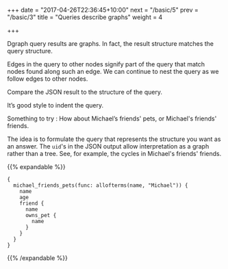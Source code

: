 +++
date = "2017-04-26T22:36:45+10:00"
next = "/basic/5"
prev = "/basic/3"
title = "Queries describe graphs"
weight = 4

+++

Dgraph query results are graphs.  In fact, the result structure matches the query structure.

Edges in the query to other nodes signify part of the query that match nodes found along such an edge.  We can continue to nest the query as we follow edges to other nodes.

Compare the JSON result to the structure of the query.

It’s good style to indent the query.

Something to try : How about Michael’s friends' pets, or Michael's
friends' friends.

The idea is to formulate the query that represents the structure
you want as an answer.  The `uid`'s in the JSON output allow
interpretation as a graph rather than a tree.  See, for example, the
cycles in Michael's friends' friends.

{{% expandable %}}
```
{
  michael_friends_pets(func: allofterms(name, "Michael")) {
    name
    age
    friend {
      name
      owns_pet {
        name
      }
    }
  }
}
```  
{{% /expandable %}}


